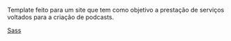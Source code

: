 Template feito para um site que tem como objetivo a prestação de serviços voltados para a criação de podcasts.

<a href="https://sass-lang.com/">Sass</a>
